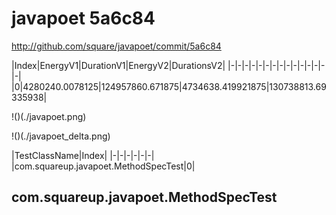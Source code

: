 # javapoet 5a6c84


http://github.com/square/javapoet/commit/5a6c84


|Index|EnergyV1|DurationV1|EnergyV2|DurationsV2|
|-|-|-|-|-|-|-|-|-|-|-|-|-|-|-|
|0|4280240.0078125|124957860.671875|4734638.419921875|130738813.69335938|

!()(./javapoet.png)

!()(./javapoet_delta.png)

|TestClassName|Index|
|-|-|-|-|-|-|
|com.squareup.javapoet.MethodSpecTest|0|
## com.squareup.javapoet.MethodSpecTest

